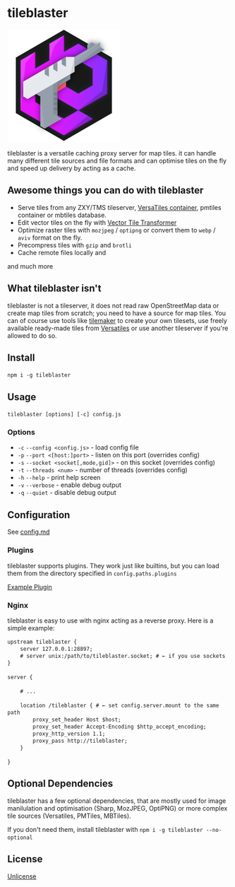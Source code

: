 # tileblaster

![tileblaster](docs/tileblaster.png)

tileblaster is a versatile caching proxy server for map tiles. it can handle many different tile sources and file formats
and can optimise tiles on the fly and speed up delivery by acting as a cache.

## Awesome things you can do with tileblaster

* Serve tiles from any ZXY/TMS tileserver, [VersaTiles container](https://versatiles.org/), pmtiles container or mbtiles database.
* Edit vector tiles on the fly with [Vector Tile Transformer](https://www.npmjs.com/package/vtt)
* Optimize raster tiles with `mozjpeg` / `optipng` or convert them to `webp` / `aviv` format on the fly.
* Precompress tiles with `gzip` and `brotli`
* Cache remote files locally and

and much more

## What tileblaster isn't

tileblaster is not a tileserver, it does not read raw OpenStreetMap data or create map tiles from scratch; you need to
have a source for map tiles. You can of course use tools like [tilemaker](https://tilemaker.org/) to create your own
tilesets, use freely available ready-made tiles from [Versatiles](https://versatiles.org/) or use another tileserver
if you're allowed to do so.

## Install

`npm i -g tileblaster`

## Usage

`tileblaster [options] [-c] config.js`

### Options

* `-c` `--config <config.js>` - load config file
* `-p` `--port <[host:]port>` - listen on this port (overrides config)
* `-s` `--socket <socket[,mode,gid]>` -  on this socket (overrides config)
* `-t` `--threads <num>` - number of threads (overrides config)
* `-h` `--help` - print help screen
* `-v` `--verbose` - enable debug output
* `-q` `--quiet` - disable debug output

## Configuration

See [config.md](./config.md)

### Plugins

tileblaster supports plugins. They work just like builtins, but you can load them from the directory specified in `config.paths.plugins`

[Example Plugin](plugins/example.js)

### Nginx

tileblaster is easy to use with nginx acting as a reverse proxy. Here is a simple example:

```
upstream tileblaster {
	server 127.0.0.1:28897;
	# server unix:/path/to/tileblaster.socket; # ← if you use sockets
}

server {

	# ...

	location /tileblaster { # ← set config.server.mount to the same path
		proxy_set_header Host $host;
		proxy_set_header Accept-Encoding $http_accept_encoding;
		proxy_http_version 1.1;
		proxy_pass http://tileblaster;
	}

}

```

## Optional Dependencies

tileblaster has a few optional dependencies, that are mostly used for image manilulation and optimisation (Sharp, MozJPEG, OptiPNG)  or more complex tile sources (Versatiles, PMTiles, MBTiles).

If you don't need them, install tileblaster with `npm i -g tileblaster --no-optional`

## License

[Unlicense](./LICENSE)
